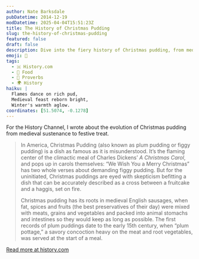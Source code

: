 ```yaml
---
author: Nate Barksdale
pubDatetime: 2014-12-19
modDatetime: 2025-04-04T15:51:23Z
title: The History of Christmas Pudding
slug: the-history-of-christmas-pudding
featured: false
draft: false
description: Dive into the fiery history of Christmas pudding, from medieval savories to Dickens' festive table centerpiece.
emoji: 🎄
tags:
  - 🇭 History.com
  - 🍗 Food
  - 🍲 Proverbs
  - 🌍 History
haiku: |
  Flames dance on rich pud,  
  Medieval feast reborn bright,  
  Winter's warmth aglow.
coordinates: [51.5074, -0.1278]
---
```


For the History Channel, I wrote about the evolution of Christmas pudding from medieval sustenance to festive treat.

> In America, Christmas Pudding (also known as plum pudding or figgy pudding) is a dish as famous as it is misunderstood. It’s the flaming center of the climactic meal of Charles Dickens’ _A Christmas Carol_, and pops up in carols themselves: “We Wish You a Merry Christmas” has two whole verses about demanding figgy pudding. But for the uninitiated, Christmas puddings are eyed with skepticism befitting a dish that can be accurately described as a cross between a fruitcake and a haggis, set on fire.
>
> Christmas pudding has its roots in medieval English sausages, when fat, spices and fruits (the best preservatives of their day) were mixed with meats, grains and vegetables and packed into animal stomachs and intestines so they would keep as long as possible. The first records of plum puddings date to the early 15th century, when “plum pottage,” a savory concoction heavy on the meat and root vegetables, was served at the start of a meal.

[Read more at history.com](https://www.history.com/news/the-holiday-history-of-christmas-pudding)
